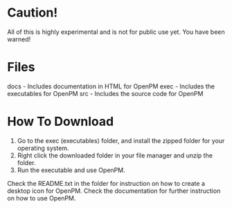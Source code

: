 # Caution!

All of this is highly experimental and is not for public use yet. You have been warned!

# Files 

docs - Includes documentation in HTML for OpenPM
exec - Includes the executables for OpenPM
src - Includes the source code for OpenPM

# How To Download

1. Go to the exec (executables) folder, and install the zipped folder for your operating system.
2. Right click the downloaded folder in your file manager and unzip the folder.
3. Run the executable and use OpenPM.

Check the README.txt in the folder for instruction on how to create a desktop icon for OpenPM.
Check the documentation for further instruction on how to use OpenPM.
